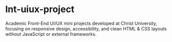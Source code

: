 # lnt-uiux-project
Academic Front-End UI/UX mini projects developed at Christ University, focusing on responsive design, accessibility, and clean HTML &amp; CSS layouts without JavaScript or external frameworks.
